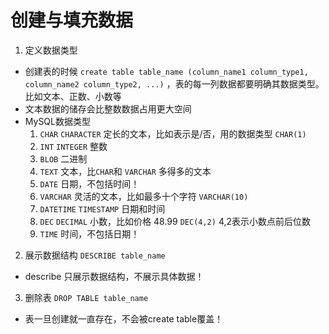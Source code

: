 # 创建与填充数据

1. 定义数据类型
  * 创建表的时候 `create table table_name (column_name1 column_type1, column_name2 column_type2, ...)` ，表的每一列数据都要明确其数据类型。比如文本、正数、小数等
  * 文本数据的储存会比整数数据占用更大空间
  * MySQL数据类型
    1. `CHAR` `CHARACTER` 定长的文本，比如表示是/否，用的数据类型 `CHAR(1)`
    2. `INT` `INTEGER` 整数
    3. `BLOB` 二进制
    4. `TEXT` 文本，比`CHAR`和 `VARCHAR` 多得多的文本
    5. `DATE` 日期，不包括时间！
    6. `VARCHAR` 灵活的文本，比如最多十个字符 `VARCHAR(10)`
    7. `DATETIME` `TIMESTAMP` 日期和时间
    8. `DEC` `DECIMAL` 小数，比如价格 48.99 `DEC(4,2)` 4,2表示小数点前后位数
    9. `TIME` 时间，不包括日期！
2. 展示数据结构 `DESCRIBE table_name`
  * describe 只展示数据结构，不展示具体数据！
3. 删除表 `DROP TABLE table_name`
  * 表一旦创建就一直存在，不会被create table覆盖！
